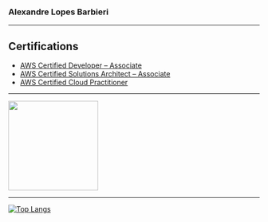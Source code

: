 ### Alexandre Lopes Barbieri

---

## Certifications
- <a href="https://www.credly.com/badges/1e566fab-7825-450a-8441-8135ac1a2104">AWS Certified Developer – Associate</a>
- <a href="https://www.credly.com/badges/f1fc4383-2dbe-4880-8ec9-d2f5f8ee2996">AWS Certified Solutions Architect – Associate</a>
- <a href="https://www.credly.com/badges/bdcba149-41a1-41e1-b139-a20290a6e4f0">AWS Certified Cloud Practitioner</a>

---

<img height="180em" src="https://github-readme-stats.vercel.app/api?username=alebarbieri1&show_icons=true&hide_border=true&&count_private=true&include_all_commits=true" />

---

[![Top Langs](https://github-readme-stats.vercel.app/api/top-langs/?username=alebarbieri1&layout=compact)](https://github.com/anuraghazra/github-readme-stats)


<!--
**alebarbieri1/alebarbieri1** is a ✨ _special_ ✨ repository because its `README.md` (this file) appears on your GitHub profile.

Here are some ideas to get you started:

- 🔭 I’m currently working on ...
- 🌱 I’m currently learning ...
- 👯 I’m looking to collaborate on ...
- 🤔 I’m looking for help with ...
- 💬 Ask me about ...
- 📫 How to reach me: ...
- 😄 Pronouns: ...
- ⚡ Fun fact: ...
-->
